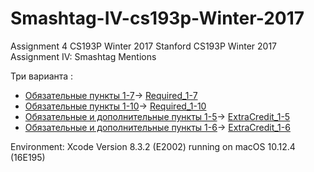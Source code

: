 # Smashtag-IV-cs193p-Winter-2017

Assignment 4 CS193P Winter 2017
Stanford CS193P Winter 2017 Assignment IV: Smashtag Mentions   

Три варианта :
* [Обязательные пункты 1-7](http://bestkora.com/IosDeveloper/zadanie-4-cs193p-winter-2017-smashtag-mentions-klient-twitter-reshenie-obyazatelnye-punkty-1-7/)-> [Required_1-7](https://github.com/BestKora/Smashtag-cs193p-Winter-2017/tree/Required_1-7) 
* [Обязательные пункты 1-10](http://bestkora.com/IosDeveloper/zadanie-4-cs193p-winter-2017-smashtag-mentions-klient-twitter-reshenie-obyazatelnye-punkty-8-10/)-> [Required_1-10](https://github.com/BestKora/Smashtag-cs193p-Winter-2017/tree/Required_1-10) 
* [Обязательные и дополнительные пункты 1-5](http://bestkora.com/IosDeveloper/zadanie-4-cs193p-winter-2017-smashtag-mentions-klient-twitter-reshenie-dopolnitelnye-punkty-1-5/)-> [ExtraCredit_1-5](https://github.com/BestKora/Smashtag-cs193p-Winter-2017/tree/ExtraCredit_1-5)
* [Обязательные и дополнительные пункты 1-6](hhttp://bestkora.com/IosDeveloper/zadanie-4-cs193p-winter-2017-smashtag-mentions-klient-twitter-reshenie-dopolnitelnyj-punkt-6-uicollectionview-i-peremeshhenie-yacheek/)-> [ExtraCredit_1-6](https://github.com/BestKora/Smashtag-cs193p-Winter-2017/tree/ExtraCredit_1-6)

Environment: Xcode Version 8.3.2 (E2002) running on macOS 10.12.4 (16E195)
